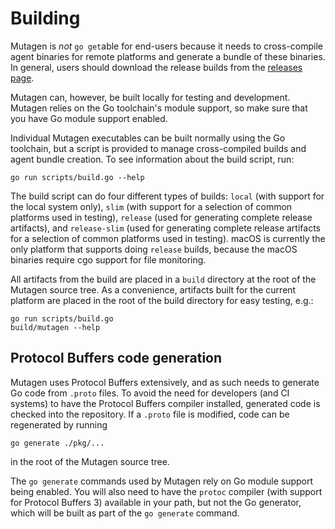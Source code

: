 # Building

Mutagen is *not* `go get`able for end-users because it needs to cross-compile
agent binaries for remote platforms and generate a bundle of these binaries. In
general, users should download the release builds from the
[releases page](https://github.com/mutagen-io/mutagen/releases/latest).

Mutagen can, however, be built locally for testing and development. Mutagen
relies on the Go toolchain's module support, so make sure that you have Go
module support enabled.

Individual Mutagen executables can be built normally using the Go toolchain, but
a script is provided to manage cross-compiled builds and agent bundle creation.
To see information about the build script, run:

    go run scripts/build.go --help

The build script can do four different types of builds: `local` (with support
for the local system only), `slim` (with support for a selection of common
platforms used in testing), `release` (used for generating complete release
artifacts), and `release-slim` (used for generating complete release artifacts
for a selection of common platforms used in testing). macOS is currently the
only platform that supports doing `release` builds, because the macOS binaries
require cgo support for file monitoring.

All artifacts from the build are placed in a `build` directory at the root of
the Mutagen source tree. As a convenience, artifacts built for the current
platform are placed in the root of the build directory for easy testing, e.g.:

    go run scripts/build.go
    build/mutagen --help


## Protocol Buffers code generation

Mutagen uses Protocol Buffers extensively, and as such needs to generate Go code
from `.proto` files. To avoid the need for developers (and CI systems) to have
the Protocol Buffers compiler installed, generated code is checked into the
repository. If a `.proto` file is modified, code can be regenerated by running

    go generate ./pkg/...

in the root of the Mutagen source tree.

The `go generate` commands used by Mutagen rely on Go module support being
enabled. You will also need to have the `protoc` compiler (with support for
Protocol Buffers 3) available in your path, but not the Go generator, which will
be built as part of the `go generate` command.

